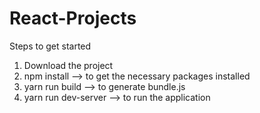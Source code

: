 # React-Projects

Steps to get started

1. Download the project
2. npm install --> to get the necessary packages installed
3. yarn run build --> to generate bundle.js
4. yarn run dev-server --> to run the application
